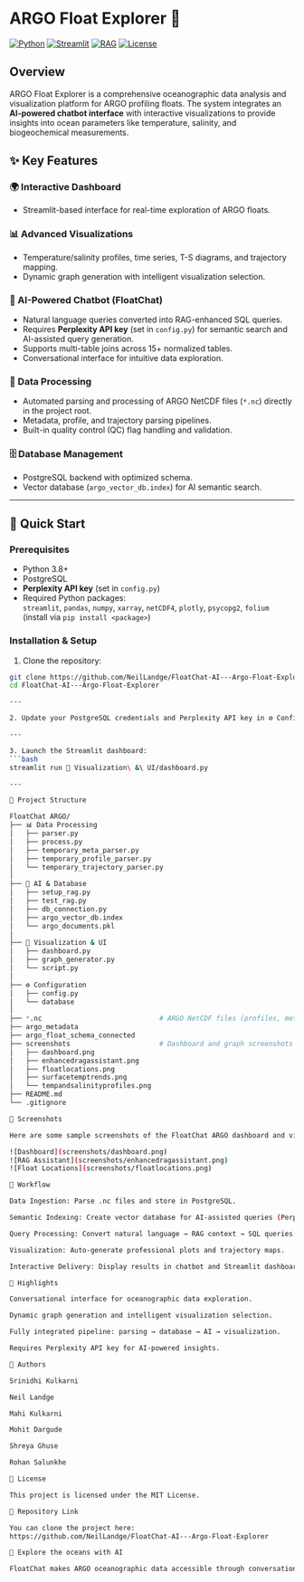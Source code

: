 # ARGO Float Explorer 🌊

[![Python](https://img.shields.io/badge/Python-3.8%252B-blue)](https://www.python.org/)
[![Streamlit](https://img.shields.io/badge/Streamlit-1.28%252B-red)](https://streamlit.io/)
[![RAG](https://img.shields.io/badge/RAG-AI--powered-orange)](#)
[![License](https://img.shields.io/badge/License-MIT-green)](LICENSE)

## Overview
ARGO Float Explorer is a comprehensive oceanographic data analysis and visualization platform for ARGO profiling floats. The system integrates an **AI-powered chatbot interface** with interactive visualizations to provide insights into ocean parameters like temperature, salinity, and biogeochemical measurements.

## ✨ Key Features

### 🌍 Interactive Dashboard
- Streamlit-based interface for real-time exploration of ARGO floats.

### 📊 Advanced Visualizations
- Temperature/salinity profiles, time series, T-S diagrams, and trajectory mapping.
- Dynamic graph generation with intelligent visualization selection.

### 🤖 AI-Powered Chatbot (FloatChat)
- Natural language queries converted into RAG-enhanced SQL queries.
- Requires **Perplexity API key** (set in `config.py`) for semantic search and AI-assisted query generation.
- Supports multi-table joins across 15+ normalized tables.
- Conversational interface for intuitive data exploration.

### 🔧 Data Processing
- Automated parsing and processing of ARGO NetCDF files (`*.nc`) directly in the project root.
- Metadata, profile, and trajectory parsing pipelines.
- Built-in quality control (QC) flag handling and validation.

### 🗄️ Database Management
- PostgreSQL backend with optimized schema.
- Vector database (`argo_vector_db.index`) for AI semantic search.

---

## 🚀 Quick Start

### Prerequisites
- Python 3.8+
- PostgreSQL
- **Perplexity API key** (set in `config.py`)
- Required Python packages:  
`streamlit`, `pandas`, `numpy`, `xarray`, `netCDF4`, `plotly`, `psycopg2`, `folium`  
(install via `pip install <package>`)

### Installation & Setup
1. Clone the repository:
```bash
git clone https://github.com/NeilLandge/FloatChat-AI---Argo-Float-Explorer.git
cd FloatChat-AI---Argo-Float-Explorer

---

2. Update your PostgreSQL credentials and Perplexity API key in ⚙️ Configuration/config.py.

---

3. Launch the Streamlit dashboard:
```bash
streamlit run 🎨 Visualization\ &\ UI/dashboard.py

---

📁 Project Structure

FloatChat ARGO/
├── 📊 Data Processing
│   ├── parser.py
│   ├── process.py
│   ├── temporary_meta_parser.py
│   ├── temporary_profile_parser.py
│   └── temporary_trajectory_parser.py
│
├── 🤖 AI & Database
│   ├── setup_rag.py
│   ├── test_rag.py
│   ├── db_connection.py
│   ├── argo_vector_db.index
│   └── argo_documents.pkl
│
├── 🎨 Visualization & UI
│   ├── dashboard.py
│   ├── graph_generator.py
│   └── script.py
│
├── ⚙️ Configuration
│   ├── config.py
│   └── database
│
├── *.nc                             # ARGO NetCDF files (profiles, metadata, trajectories)
├── argo_metadata
├── argo_float_schema_connected
├── screenshots                      # Dashboard and graph screenshots
│   ├── dashboard.png
│   ├── enhancedragassistant.png
│   ├── floatlocations.png
│   ├── surfacetemptrends.png
│   └── tempandsalinityprofiles.png
├── README.md
└── .gitignore

📸 Screenshots

Here are some sample screenshots of the FloatChat ARGO dashboard and visualizations:

![Dashboard](screenshots/dashboard.png)
![RAG Assistant](screenshots/enhancedragassistant.png)
![Float Locations](screenshots/floatlocations.png)

🔧 Workflow

Data Ingestion: Parse .nc files and store in PostgreSQL.

Semantic Indexing: Create vector database for AI-assisted queries (Perplexity API used here).

Query Processing: Convert natural language → RAG context → SQL queries.

Visualization: Auto-generate professional plots and trajectory maps.

Interactive Delivery: Display results in chatbot and Streamlit dashboard.

🎯 Highlights

Conversational interface for oceanographic data exploration.

Dynamic graph generation and intelligent visualization selection.

Fully integrated pipeline: parsing → database → AI → visualization.

Requires Perplexity API key for AI-powered insights.

🤝 Authors

Srinidhi Kulkarni

Neil Landge

Mahi Kulkarni

Mohit Dargude

Shreya Ghuse

Rohan Salunkhe

📄 License

This project is licensed under the MIT License.

🌊 Repository Link

You can clone the project here:
https://github.com/NeilLandge/FloatChat-AI---Argo-Float-Explorer

🌊 Explore the oceans with AI

FloatChat makes ARGO oceanographic data accessible through conversation and visualization.
